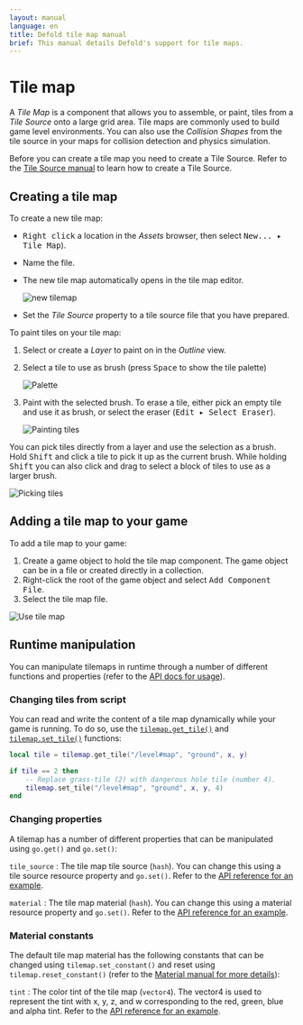 ```yaml
---
layout: manual
language: en
title: Defold tile map manual
brief: This manual details Defold's support for tile maps.
---
```


# Tile map

A *Tile Map* is a component that allows you to assemble, or paint, tiles from a *Tile Source* onto a large grid area. Tile maps are commonly used to build game level environments. You can also use the *Collision Shapes* from the tile source in your maps for collision detection and physics simulation.

Before you can create a tile map you need to create a Tile Source. Refer to the [Tile Source manual](/manuals/tilesource) to learn how to create a Tile Source.

## Creating a tile map

To create a new tile map:

- <kbd>Right click</kbd> a location in the *Assets* browser, then select <kbd>New... ▸ Tile Map</kbd>).
- Name the file.
- The new tile map automatically opens in the tile map editor.

  ![new tilemap](../images/tilemap/tilemap.png)

- Set the *Tile Source* property to a tile source file that you have prepared.

To paint tiles on your tile map:

1. Select or create a *Layer* to paint on in the *Outline* view.
2. Select a tile to use as brush (press <kbd>Space</kbd> to show the tile palette)

   ![Palette](../images/tilemap/palette.png)

3. Paint with the selected brush. To erase a tile, either pick an empty tile and use it as brush, or select the eraser (<kbd>Edit ▸ Select Eraser</kbd>).

   ![Painting tiles](../images/tilemap/paint_tiles.png)

You can pick tiles directly from a layer and use the selection as a brush. Hold <kbd>Shift</kbd> and click a tile to pick it up as the current brush. While holding <kbd>Shift</kbd> you can also click and drag to select a block of tiles to use as a larger brush.

![Picking tiles](../images/tilemap/pick_tiles.png)

## Adding a tile map to your game

To add a tile map to your game:

1. Create a game object to hold the tile map component. The game object can be in a file or created directly in a collection.
2. Right-click the root of the game object and select <kbd>Add Component File</kbd>.
3. Select the tile map file.

![Use tile map](../images/tilemap/use_tilemap.png)

## Runtime manipulation

You can manipulate tilemaps in runtime through a number of different functions and properties (refer to the [API docs for usage](/ref/tilemap/)).

### Changing tiles from script

You can read and write the content of a tile map dynamically while your game is running. To do so, use the [`tilemap.get_tile()`](/ref/tilemap/#tilemap.get_tile) and [`tilemap.set_tile()`](/ref/tilemap/#tilemap.set_tile) functions:

```lua
local tile = tilemap.get_tile("/level#map", "ground", x, y)

if tile == 2 then
    -- Replace grass-tile (2) with dangerous hole tile (number 4).
    tilemap.set_tile("/level#map", "ground", x, y, 4)
end
```

### Changing properties

A tilemap has a number of different properties that can be manipulated using `go.get()` and `go.set()`:

`tile_source`
: The tile map tile source (`hash`). You can change this using a tile source resource property and `go.set()`. Refer to the [API reference for an example](/ref/tilemap/#tile_source).

`material`
: The tile map material (`hash`). You can change this using a material resource property and `go.set()`. Refer to the [API reference for an example](/ref/tilemap/#material).

### Material constants

The default tile map material has the following constants that can be changed using `tilemap.set_constant()` and reset using `tilemap.reset_constant()` (refer to the [Material manual for more details](/manuals/material/#vertex-and-fragment-constants)):

`tint`
: The color tint of the tile map (`vector4`). The vector4 is used to represent the tint with x, y, z, and w corresponding to the red, green, blue and alpha tint. Refer to the [API reference for an example](/ref/tilemap/#tilemap.set_constant:url-constant-value).
